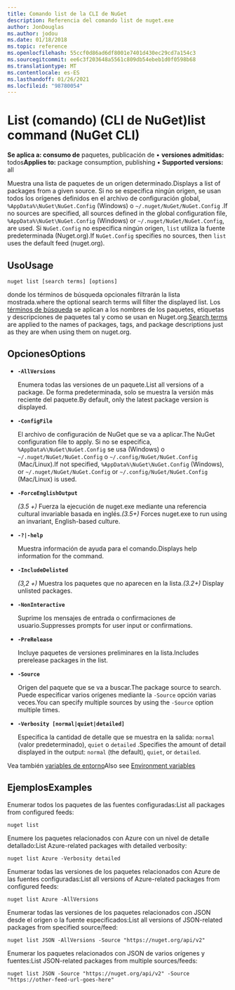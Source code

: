 ```yaml
---
title: Comando list de la CLI de NuGet
description: Referencia del comando list de nuget.exe
author: JonDouglas
ms.author: jodou
ms.date: 01/18/2018
ms.topic: reference
ms.openlocfilehash: 55ccf0d86ad6df8001e7401d430ec29cd7a154c3
ms.sourcegitcommit: ee6c3f203648a5561c809db54ebeb1d0f0598b68
ms.translationtype: MT
ms.contentlocale: es-ES
ms.lasthandoff: 01/26/2021
ms.locfileid: "98780054"
---
```

# <a name="list-command-nuget-cli"></a><span data-ttu-id="5cfdd-103">List (comando) (CLI de NuGet)</span><span class="sxs-lookup"><span data-stu-id="5cfdd-103">list command (NuGet CLI)</span></span>

<span data-ttu-id="5cfdd-104">**Se aplica a: consumo de** paquetes, publicación de &bullet; **versiones admitidas:** todos</span><span class="sxs-lookup"><span data-stu-id="5cfdd-104">**Applies to:** package consumption, publishing &bullet; **Supported versions:** all</span></span>

<span data-ttu-id="5cfdd-105">Muestra una lista de paquetes de un origen determinado.</span><span class="sxs-lookup"><span data-stu-id="5cfdd-105">Displays a list of packages from a given source.</span></span> <span data-ttu-id="5cfdd-106">Si no se especifica ningún origen, se usan todos los orígenes definidos en el archivo de configuración global, `%AppData%\NuGet\NuGet.Config` (Windows) o `~/.nuget/NuGet/NuGet.Config` .</span><span class="sxs-lookup"><span data-stu-id="5cfdd-106">If no sources are specified, all sources defined in the global configuration file, `%AppData%\NuGet\NuGet.Config` (Windows) or `~/.nuget/NuGet/NuGet.Config`, are used.</span></span> <span data-ttu-id="5cfdd-107">Si `NuGet.Config` no especifica ningún origen, `list` utiliza la fuente predeterminada (Nuget.org).</span><span class="sxs-lookup"><span data-stu-id="5cfdd-107">If `NuGet.Config` specifies no sources, then `list` uses the default feed (nuget.org).</span></span>

## <a name="usage"></a><span data-ttu-id="5cfdd-108">Uso</span><span class="sxs-lookup"><span data-stu-id="5cfdd-108">Usage</span></span>

```cli
nuget list [search terms] [options]
```

<span data-ttu-id="5cfdd-109">donde los términos de búsqueda opcionales filtrarán la lista mostrada.</span><span class="sxs-lookup"><span data-stu-id="5cfdd-109">where the optional search terms will filter the displayed list.</span></span> <span data-ttu-id="5cfdd-110">Los [términos de búsqueda](../../consume-packages/finding-and-choosing-packages.md#search-syntax) se aplican a los nombres de los paquetes, etiquetas y descripciones de paquetes tal y como se usan en Nuget.org.</span><span class="sxs-lookup"><span data-stu-id="5cfdd-110">[Search terms](../../consume-packages/finding-and-choosing-packages.md#search-syntax) are applied to the names of packages, tags, and package descriptions just as they are when using them on nuget.org.</span></span> 

## <a name="options"></a><span data-ttu-id="5cfdd-111">Opciones</span><span class="sxs-lookup"><span data-stu-id="5cfdd-111">Options</span></span>

- **`-AllVersions`**

  <span data-ttu-id="5cfdd-112">Enumera todas las versiones de un paquete.</span><span class="sxs-lookup"><span data-stu-id="5cfdd-112">List all versions of a package.</span></span> <span data-ttu-id="5cfdd-113">De forma predeterminada, solo se muestra la versión más reciente del paquete.</span><span class="sxs-lookup"><span data-stu-id="5cfdd-113">By default, only the latest package version is displayed.</span></span>

- **`-ConfigFile`**

  <span data-ttu-id="5cfdd-114">El archivo de configuración de NuGet que se va a aplicar.</span><span class="sxs-lookup"><span data-stu-id="5cfdd-114">The NuGet configuration file to apply.</span></span> <span data-ttu-id="5cfdd-115">Si no se especifica, `%AppData%\NuGet\NuGet.Config` se usa (Windows) o `~/.nuget/NuGet/NuGet.Config` o `~/.config/NuGet/NuGet.Config` (Mac/Linux).</span><span class="sxs-lookup"><span data-stu-id="5cfdd-115">If not specified, `%AppData%\NuGet\NuGet.Config` (Windows), or `~/.nuget/NuGet/NuGet.Config` or `~/.config/NuGet/NuGet.Config` (Mac/Linux) is used.</span></span>

- **`-ForceEnglishOutput`**

  <span data-ttu-id="5cfdd-116">*(3.5 +)* Fuerza la ejecución de nuget.exe mediante una referencia cultural invariable basada en inglés.</span><span class="sxs-lookup"><span data-stu-id="5cfdd-116">*(3.5+)* Forces nuget.exe to run using an invariant, English-based culture.</span></span>

- **`-?|-help`**

  <span data-ttu-id="5cfdd-117">Muestra información de ayuda para el comando.</span><span class="sxs-lookup"><span data-stu-id="5cfdd-117">Displays help information for the command.</span></span>

- **`-IncludeDelisted`**

  <span data-ttu-id="5cfdd-118">*(3,2 +)* Muestra los paquetes que no aparecen en la lista.</span><span class="sxs-lookup"><span data-stu-id="5cfdd-118">*(3.2+)* Display unlisted packages.</span></span>

- **`-NonInteractive`**

  <span data-ttu-id="5cfdd-119">Suprime los mensajes de entrada o confirmaciones de usuario.</span><span class="sxs-lookup"><span data-stu-id="5cfdd-119">Suppresses prompts for user input or confirmations.</span></span>

- **`-PreRelease`**

  <span data-ttu-id="5cfdd-120">Incluye paquetes de versiones preliminares en la lista.</span><span class="sxs-lookup"><span data-stu-id="5cfdd-120">Includes prerelease packages in the list.</span></span>

- **`-Source`**

  <span data-ttu-id="5cfdd-121">Origen del paquete que se va a buscar.</span><span class="sxs-lookup"><span data-stu-id="5cfdd-121">The package source to search.</span></span> <span data-ttu-id="5cfdd-122">Puede especificar varios orígenes mediante la `-Source` opción varias veces.</span><span class="sxs-lookup"><span data-stu-id="5cfdd-122">You can specify multiple sources by using the `-Source` option multiple times.</span></span>

- **`-Verbosity [normal|quiet|detailed]`**

  <span data-ttu-id="5cfdd-123">Especifica la cantidad de detalle que se muestra en la salida: `normal` (valor predeterminado), `quiet` o `detailed` .</span><span class="sxs-lookup"><span data-stu-id="5cfdd-123">Specifies the amount of detail displayed in the output: `normal` (the default), `quiet`, or `detailed`.</span></span>

<span data-ttu-id="5cfdd-124">Vea también [variables de entorno](cli-ref-environment-variables.md)</span><span class="sxs-lookup"><span data-stu-id="5cfdd-124">Also see [Environment variables](cli-ref-environment-variables.md)</span></span>

## <a name="examples"></a><span data-ttu-id="5cfdd-125">Ejemplos</span><span class="sxs-lookup"><span data-stu-id="5cfdd-125">Examples</span></span>

<span data-ttu-id="5cfdd-126">Enumerar todos los paquetes de las fuentes configuradas:</span><span class="sxs-lookup"><span data-stu-id="5cfdd-126">List all packages from configured feeds:</span></span>
```
nuget list
```
<span data-ttu-id="5cfdd-127">Enumere los paquetes relacionados con Azure con un nivel de detalle detallado:</span><span class="sxs-lookup"><span data-stu-id="5cfdd-127">List Azure-related packages with detailed verbosity:</span></span>
```
nuget list Azure -Verbosity detailed
```
<span data-ttu-id="5cfdd-128">Enumerar todas las versiones de los paquetes relacionados con Azure de las fuentes configuradas:</span><span class="sxs-lookup"><span data-stu-id="5cfdd-128">List all versions of Azure-related packages from configured feeds:</span></span>
```
nuget list Azure -AllVersions
```
<span data-ttu-id="5cfdd-129">Enumerar todas las versiones de los paquetes relacionados con JSON desde el origen o la fuente especificados:</span><span class="sxs-lookup"><span data-stu-id="5cfdd-129">List all versions of JSON-related packages from specified source/feed:</span></span>
```
nuget list JSON -AllVersions -Source "https://nuget.org/api/v2"
```
<span data-ttu-id="5cfdd-130">Enumerar los paquetes relacionados con JSON de varios orígenes y fuentes:</span><span class="sxs-lookup"><span data-stu-id="5cfdd-130">List JSON-related packages from multiple sources/feeds:</span></span>
```
nuget list JSON -Source "https://nuget.org/api/v2" -Source "https://other-feed-url-goes-here"
```
